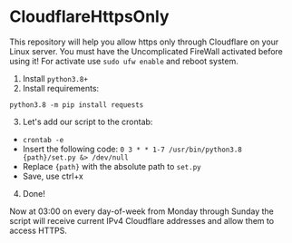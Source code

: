# CloudflareHttpsOnly
This repository will help you allow https only through Cloudflare on your Linux server.
You must have the Uncomplicated FireWall activated before using it! For activate use `sudo ufw enable` and reboot system.
1. Install `python3.8+`
2. Install requirements:

```
python3.8 -m pip install requests
```
3. Let's add our script to the crontab:
* `crontab -e`
* Insert the following code:
`0 3 * * 1-7 /usr/bin/python3.8 {path}/set.py &> /dev/null`
* Replace `{path}` with the absolute path to `set.py`
* Save, use ctrl+x
4. Done!

Now at 03:00 on every day-of-week from Monday through Sunday the script will receive current IPv4 Cloudflare addresses and allow them to access HTTPS.
